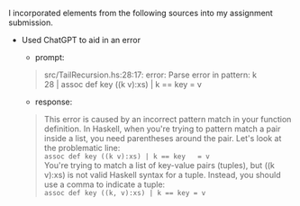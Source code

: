 I incorporated elements from the following sources into my assignment submission.

* Used ChatGPT to aid in an error
    - prompt: 
    > src/TailRecursion.hs:28:17: error: Parse error in pattern: k      
    28 | assoc def key ((k v):xs) | k == key   = v
                
    - response: 

    > This error is caused by an incorrect pattern match in your function definition. In Haskell, when you're trying to pattern match a pair inside a list, you need parentheses around the pair. Let's look at the problematic line:       
    `assoc def key ((k v):xs) | k == key   = v`     
    You're trying to match a list of key-value pairs (tuples), but ((k v):xs) is not valid Haskell syntax for a tuple. Instead, you should use a comma to indicate a tuple:     
    `assoc def key ((k, v):xs) | k == key = v`


